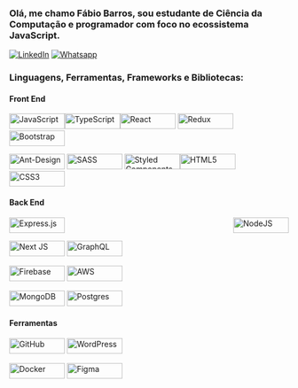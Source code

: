 ### Olá, me chamo Fábio Barros, sou estudante de Ciência da Computação e programador com foco no ecossistema JavaScript.

[![LinkedIn](https://img.shields.io/badge/LinkedIn-0077B5?style=for-the-badge&logo=linkedin&logoColor=white)](https://www.linkedin.com/in/fabiobarrosr/)
[![Whatsapp](https://img.shields.io/badge/WhatsApp-25D366?style=for-the-badge&logo=whatsapp&logoColor=white)](https://api.whatsapp.com/send/?phone=81997261308)


### Linguagens, Ferramentas, Frameworks e Bibliotecas:



#### Front End

<img alt="JavaScript" width="100px" height="28px" src="https://img.shields.io/badge/javascript-%23323330.svg?&style=for-the-badge&logo=javascript&logoColor=%23F7DF1E"/><img alt="TypeScript" width="100px" height="28px"  src="https://img.shields.io/badge/typescript-%23007ACC.svg?&style=for-the-badge&logo=typescript&logoColor=white"/><img alt="React" width="100px" height="28px"  src="https://img.shields.io/badge/react-%2320232a.svg?&style=for-the-badge&logo=react&logoColor=%2361DAFB"/> <img alt="Redux" width="100px" height="28px"  src="https://img.shields.io/badge/redux-%23593d88.svg?&style=for-the-badge&logo=redux&logoColor=white"/> <img alt="Bootstrap" width="100px" height="28px"  src="https://img.shields.io/badge/bootstrap-%23563D7C.svg?&style=for-the-badge&logo=bootstrap&logoColor=white"/>

<img alt="Ant-Design" width="100px" height="28px"  src="https://img.shields.io/badge/-AntDesign-%230170FE?&style=for-the-badge&logo=ant-design&logoColor=white"/> <img alt="SASS" width="100px" height="28px"  src="https://img.shields.io/badge/SASS-hotpink.svg?&style=for-the-badge&logo=SASS&logoColor=white"/> <img alt="Styled Components" width="100px" height="28px"  src="https://img.shields.io/badge/styled--components-DB7093?style=for-the-badge&logo=styled-components&logoColor=white"/><img alt="HTML5" width="100px" height="28px"  src="https://img.shields.io/badge/html5-%23E34F26.svg?&style=for-the-badge&logo=html5&logoColor=white"/> <img alt="CSS3" width="100px" height="28px"  src="https://img.shields.io/badge/css3-%231572B6.svg?&style=for-the-badge&logo=css3&logoColor=white"/>



#### Back End
<img alt="NodeJS" width="100px" height="28px" align="right" src="https://img.shields.io/badge/node.js-%2343853D.svg?&style=for-the-badge&logo=node.js&logoColor=white"/> <img alt="Express.js" width="100px" height="28px"  src="https://img.shields.io/badge/express.js-%23404d59.svg?&style=for-the-badge"/>

<img alt="Next JS" width="100px" height="28px"  src="https://img.shields.io/badge/nextjs-%23000000.svg?&style=for-the-badge&logo=next.js&logoColor=white"/> <img alt="GraphQL" width="100px" height="28px"  src="https://img.shields.io/badge/-GraphQL-E10098?style=for-the-badge&logo=graphql"/>

<img alt="Firebase" width="100px" height="28px"  src="https://img.shields.io/badge/firebase-%23039BE5.svg?&style=for-the-badge&logo=firebase"/> <img alt="AWS" width="100px" height="28px"  src="https://img.shields.io/badge/AWS-%23FF9900.svg?&style=for-the-badge&logo=amazon-aws&logoColor=white"/>

<img alt="MongoDB" width="100px" height="28px"  src ="https://img.shields.io/badge/MongoDB-%234ea94b.svg?&style=for-the-badge&logo=mongodb&logoColor=white"/> <img alt="Postgres" width="100px" height="28px"  src ="https://img.shields.io/badge/postgres-%23316192.svg?&style=for-the-badge&logo=postgresql&logoColor=white"/>

#### Ferramentas
<img alt="GitHub" width="100px" height="28px"  src="https://img.shields.io/badge/github-%23121011.svg?&style=for-the-badge&logo=github&logoColor=white"/> <img alt="WordPress" width="100px" height="28px"  src="https://img.shields.io/badge/WordPress-%23117AC9.svg?&style=for-the-badge&logo=WordPress&logoColor=white"/>

<img alt="Docker" width="100px" height="28px"  src="https://img.shields.io/badge/docker-%230db7ed.svg?&style=for-the-badge&logo=docker&logoColor=white"/> <img alt="Figma" width="100px" height="28px"  src="https://img.shields.io/badge/figma-%23F24E1E.svg?&style=for-the-badge&logo=figma&logoColor=white"/>


